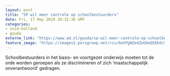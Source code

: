 ```yaml
---
layout: post
title: "SP wil meer controle op schoolbestuurders"
date: Fri, 17 May 2019 20:32:36 GMT
categories: 
- zuid-holland 
- gouda 
externe_link: "https://www.ad.nl/gouda/sp-wil-meer-controle-op-schoolbestuurders~a200090c/"
feature_image: "https://images2.persgroep.net/rcs/OatPgNZe4ZoUXeQ5EKdc508-sgM/diocontent/55576171/_fitwidth/400/?appId=21791a8992982cd8da851550a453bd7f&quality=0.7"
---
```


Schoolbestuurders in het basis- en voortgezet onderwijs moeten tot de orde worden geroepen als ze discrimineren of zich ‘maatschappelijk onverantwoord’ gedragen.

